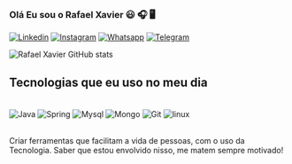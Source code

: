 ### Olá Eu sou o Rafael Xavier 😃 🎧 🖥️

[![Linkedin](https://img.shields.io/badge/LinkedIn-0077B5?style=for-the-badge&logo=linkedin&logoColor=white)](https://www.linkedin.com/in/rafael-xavier-5b002a107/)
[![Instagram](https://img.shields.io/badge/Instagram-E4405F?style=for-the-badge&logo=instagram&logoColor=white)](https://www.instagram.com/rafaellxavierr/)
[![Whatsapp](https://img.shields.io/badge/WhatsApp-25D366?style=for-the-badge&logo=whatsapp&logoColor=white)](https://wa.me/5573981423506)
[![Telegram](https://img.shields.io/badge/Telegram-2CA5E0?style=for-the-badge&logo=telegram&logoColor=white)](https://t.me/devxavierr)

![Rafael Xavier GitHub stats](https://github-readme-stats.vercel.app/api?username=devxavierr&show_icons=true&theme=merko)

## Tecnologias que eu uso no meu dia


<div style="display: inline_block"><br/>
    <img align="center" alt="Java" src="https://img.shields.io/badge/Java-ED8B00?style=for-the-badge&logo=openjdk&logoColor=white"/>
    <img align="center" alt="Spring" src="https://img.shields.io/badge/Spring-6DB33F?style=for-the-badge&logo=spring&logoColor=white"/>
    <img align="center" alt="Mysql" src="https://img.shields.io/badge/MySQL-005C84?style=for-the-badge&logo=mysql&logoColor=white"/>
    <img align="center" alt="Mongo" src="https://img.shields.io/badge/MongoDB-4EA94B?style=for-the-badge&logo=mongodb&logoColor=white"/>
    <img align="center" alt="Git" src="https://img.shields.io/badge/GitHub-100000?style=for-the-badge&logo=github&logoColor=white"/>
    <img align="center" alt="linux" src="https://img.shields.io/badge/Linux-FCC624?style=for-the-badge&logo=linux&logoColor=black"/>
</div><br/>

Criar ferramentas que facilitam a vida de pessoas, com o uso da Tecnologia. Saber que estou envolvido nisso, me matem sempre motivado! 

